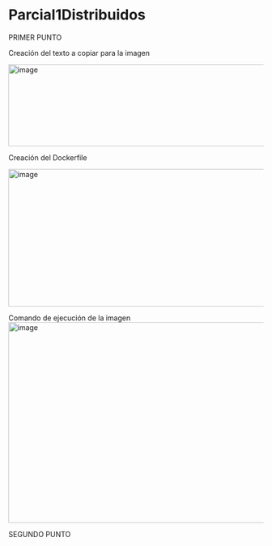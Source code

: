 # Parcial1Distribuidos
PRIMER PUNTO 

Creación del texto a copiar para la imagen 

<img width="765" height="162" alt="image" src="https://github.com/user-attachments/assets/08b092be-fdbd-400d-b572-c79697f7eca0" />

Creación del Dockerfile 

<img width="837" height="272" alt="image" src="https://github.com/user-attachments/assets/35634713-6d29-479e-8ed8-e007fd432cdb" />

Comando de ejecución de la imagen 
<img width="826" height="397" alt="image" src="https://github.com/user-attachments/assets/89a0bd45-e9c1-471a-a3ac-ae574f5a26b0" />

SEGUNDO PUNTO

